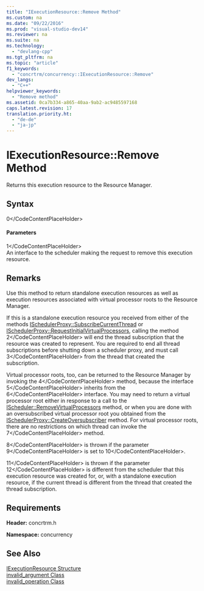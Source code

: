 ```yaml
---
title: "IExecutionResource::Remove Method"
ms.custom: na
ms.date: "09/22/2016"
ms.prod: "visual-studio-dev14"
ms.reviewer: na
ms.suite: na
ms.technology: 
  - "devlang-cpp"
ms.tgt_pltfrm: na
ms.topic: "article"
f1_keywords: 
  - "concrtrm/concurrency::IExecutionResource::Remove"
dev_langs: 
  - "C++"
helpviewer_keywords: 
  - "Remove method"
ms.assetid: 0ca7b334-a865-40aa-9ab2-ac9485597168
caps.latest.revision: 17
translation.priority.ht: 
  - "de-de"
  - "ja-jp"
---
```

# IExecutionResource::Remove Method
Returns this execution resource to the Resource Manager.  
  
## Syntax  
  
<CodeContentPlaceHolder>0\</CodeContentPlaceHolder>  
#### Parameters  
 <CodeContentPlaceHolder>1\</CodeContentPlaceHolder>  
 An interface to the scheduler making the request to remove this execution resource.  
  
## Remarks  
 Use this method to return standalone execution resources as well as execution resources associated with virtual processor roots to the Resource Manager.  
  
 If this is a standalone execution resource you received from either of the methods [ISchedulerProxy::SubscribeCurrentThread](../vs140/ischedulerproxy--subscribecurrentthread-method.md) or [ISchedulerProxy::RequestInitialVirtualProcessors](../vs140/ischedulerproxy--requestinitialvirtualprocessors-method.md), calling the method <CodeContentPlaceHolder>2\</CodeContentPlaceHolder> will end the thread subscription that the resource was created to represent. You are required to end all thread subscriptions before shutting down a scheduler proxy, and must call <CodeContentPlaceHolder>3\</CodeContentPlaceHolder> from the thread that created the subscription.  
  
 Virtual processor roots, too, can be returned to the Resource Manager by invoking the <CodeContentPlaceHolder>4\</CodeContentPlaceHolder> method, because the interface <CodeContentPlaceHolder>5\</CodeContentPlaceHolder> inherits from the <CodeContentPlaceHolder>6\</CodeContentPlaceHolder> interface. You may need to return a virtual processor root either in response to a call to the [IScheduler::RemoveVirtualProcessors](../vs140/ischeduler--removevirtualprocessors-method.md) method, or when you are done with an oversubscribed virtual processor root you obtained from the [ISchedulerProxy::CreateOversubscriber](../vs140/ischedulerproxy--createoversubscriber-method.md) method. For virtual processor roots, there are no restrictions on which thread can invoke the <CodeContentPlaceHolder>7\</CodeContentPlaceHolder> method.  
  
 <CodeContentPlaceHolder>8\</CodeContentPlaceHolder> is thrown if the parameter <CodeContentPlaceHolder>9\</CodeContentPlaceHolder> is set to <CodeContentPlaceHolder>10\</CodeContentPlaceHolder>.  
  
 <CodeContentPlaceHolder>11\</CodeContentPlaceHolder> is thrown if the parameter <CodeContentPlaceHolder>12\</CodeContentPlaceHolder> is different from the scheduler that this execution resource was created for, or, with a standalone execution resource, if the current thread is different from the thread that created the thread subscription.  
  
## Requirements  
 **Header:** concrtrm.h  
  
 **Namespace:** concurrency  
  
## See Also  
 [IExecutionResource Structure](../vs140/iexecutionresource-structure.md)   
 [invalid_argument Class](../vs140/invalid_argument-class.md)   
 [invalid_operation Class](../vs140/invalid_operation-class.md)